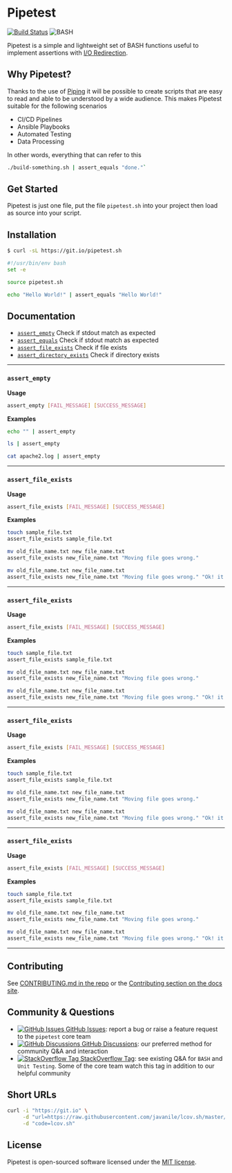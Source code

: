 # Pipetest

[![Build Status](https://travis-ci.com/javanile/pipetest.svg?branch=main)](https://travis-ci.com/javanile/pipetest)
![BASH](https://img.shields.io/badge/BASH-4%20%7C%205-lightgrey)

Pipetest is a simple and lightweight set of BASH functions useful 
to implement assertions with [I/O Redirection](https://tldp.org/LDP/abs/html/io-redirection.html). 

## Why Pipetest?

Thanks to the use of [Piping](https://en.wikipedia.org/wiki/Pipeline_(Unix)) it will be possible to create scripts 
that are easy to read and able to be understood by a wide audience. 
This makes Pipetest suitable for the following scenarios

- CI/CD Pipelines
- Ansible Playbooks
- Automated Testing
- Data Processing

In other words, everything that can refer to this

```bash
./build-something.sh | assert_equals "done."`
```

## Get Started

Pipetest is just one file, put the file `pipetest.sh` into your project then load as source into your script.

## Installation

```bash
$ curl -sL https://git.io/pipetest.sh
```

```bash
#!/usr/bin/env bash
set -e

source pipetest.sh

echo "Hello World!" | assert_equals "Hello World!"
```

## Documentation 

- [`assert_empty`](#assert_empty) Check if stdout match as expected
- [`assert_equals`](#assert_equals) Check if stdout match as expected
- [`assert_file_exists`](#assert_file_exists) Check if file exists
- [`assert_directory_exists`](#assert_directory_exists) Check if directory exists

<hr/>

### `assert_empty`

**Usage**

```bash
assert_empty [FAIL_MESSAGE] [SUCCESS_MESSAGE]
```

**Examples**

```bash
echo "" | assert_empty
```

```bash
ls | assert_empty
```

```bash
cat apache2.log | assert_empty
```

<hr/>

### `assert_file_exists`

**Usage**

```bash
assert_file_exists [FAIL_MESSAGE] [SUCCESS_MESSAGE]
```

**Examples**

```bash
touch sample_file.txt
assert_file_exists sample_file.txt
```

```bash
mv old_file_name.txt new_file_name.txt
assert_file_exists new_file_name.txt "Moving file goes wrong."
```

```bash
mv old_file_name.txt new_file_name.txt
assert_file_exists new_file_name.txt "Moving file goes wrong." "Ok! it working."
```

<hr/>

### `assert_file_exists`

**Usage**

```bash
assert_file_exists [FAIL_MESSAGE] [SUCCESS_MESSAGE]
```

**Examples**

```bash
touch sample_file.txt
assert_file_exists sample_file.txt
```

```bash
mv old_file_name.txt new_file_name.txt
assert_file_exists new_file_name.txt "Moving file goes wrong."
```

```bash
mv old_file_name.txt new_file_name.txt
assert_file_exists new_file_name.txt "Moving file goes wrong." "Ok! it working."
```

<hr/>

### `assert_file_exists`

**Usage**

```bash
assert_file_exists [FAIL_MESSAGE] [SUCCESS_MESSAGE]
```

**Examples**

```bash
touch sample_file.txt
assert_file_exists sample_file.txt
```

```bash
mv old_file_name.txt new_file_name.txt
assert_file_exists new_file_name.txt "Moving file goes wrong."
```

```bash
mv old_file_name.txt new_file_name.txt
assert_file_exists new_file_name.txt "Moving file goes wrong." "Ok! it working."
```

<hr/>

### `assert_file_exists`

**Usage**

```bash
assert_file_exists [FAIL_MESSAGE] [SUCCESS_MESSAGE]
```

**Examples**

```bash
touch sample_file.txt
assert_file_exists sample_file.txt
```

```bash
mv old_file_name.txt new_file_name.txt
assert_file_exists new_file_name.txt "Moving file goes wrong."
```

```bash
mv old_file_name.txt new_file_name.txt
assert_file_exists new_file_name.txt "Moving file goes wrong." "Ok! it working."
```

<hr/>

## Contributing

See [CONTRIBUTING.md in the repo](https://github.com/asdf-vm/asdf/blob/master/CONTRIBUTING.md) or the [Contributing section on the docs site](http://asdf-vm.github.io/asdf/#/contributing-core-asdf).

## Community & Questions

- [![GitHub Issues](https://icongr.am/simple/github.svg?color=808080&size=16) GitHub Issues](https://github.com/javanile/pipetest/issues): report a bug or raise a feature request to the `pipetest` core team
- [![GitHub Discussions](https://icongr.am/simple/github.svg?color=808080&size=16) GitHub Discussions](https://github.com/javanile/pipetest/discussions): our preferred method for community Q&A and interaction
- [![StackOverflow Tag](https://icongr.am/fontawesome/stack-overflow.svg?size=16&color=808080) StackOverflow Tag](https://stackoverflow.com/questions/tagged/bash+unit-testing): see existing Q&A for `BASH` and `Unit Testing`. Some of the core team watch this tag in addition to our helpful community

## Short URLs

```bash
curl -i "https://git.io" \
     -d "url=https://raw.githubusercontent.com/javanile/lcov.sh/master/lcov.sh" \
     -d "code=lcov.sh"
```

## License

Pipetest is open-sourced software licensed under the [MIT license](LICENSE.md).
